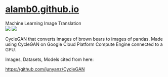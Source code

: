 # [alamb0.github.io](https://alamb0.github.io/)

Machine Learning Image Translation   
<img src="https://alamb0.github.io/images/real_A/images_161.png" />
<img src="https://alamb0.github.io/images/fake_B/images_161.png" />   

CycleGAN that converts images of brown bears to images of pandas.
Made using CycleGAN on Google Cloud Platform Compute Engine connected to a GPU.   

Images, Datasets, Models cited from here:

https://github.com/junyanz/CycleGAN
